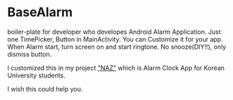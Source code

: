 # BaseAlarm
boiler-plate for developer who developes Android Alarm Application. Just one TimePicker, Button in MainActivity. You can Customize it for your app. When Alarm start, turn screen on and start ringtone. No snooze(DIY!!), only dismiss button.    
    
I customized this in my project ["NAZ"](https://github.com/nex5turbo/Naz) which is Alarm Clock App for Korean University students.   
    
I wish this could help you.


